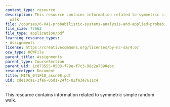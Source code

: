 ```yaml
---
content_type: resource
description: This resource contains information related to symmetric simple random
  walk.
file: /courses/6-041-probabilistic-systems-analysis-and-applied-probability-fall-2010/cde10ca11fe605d124fc82fe3e7611c4_MIT6_041F10_assn08.pdf
file_size: 77662
file_type: application/pdf
learning_resource_types:
- Assignments
license: https://creativecommons.org/licenses/by-nc-sa/4.0/
ocw_type: OCWFile
parent_title: Assignments
parent_type: CourseSection
parent_uid: 1c873555-0503-f79e-f7c3-98c2a7390ebc
resourcetype: Document
title: MIT6_041F10_assn08.pdf
uid: cde10ca1-1fe6-05d1-24fc-82fe3e7611c4
---
```

This resource contains information related to symmetric simple random walk.